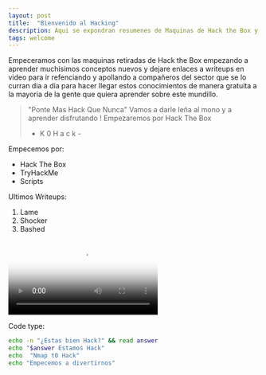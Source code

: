 ```yaml
---
layout: post
title:  "Bienvenido al Hacking"
description: Aqui se expondran resumenes de Maquinas de Hack the Box y TryHackme
tags: welcome
---
```

Empeceramos con las maquinas retiradas de Hack the Box empezando a aprender muchisimos conceptos nuevos y dejare enlaces a writeups en video para ir refenciando y apollando a compañeros del sector que se lo curran dia a dia para hacer llegar estos conocimientos de manera gratuita a la mayoria de la gente que quiera aprender sobre este mundillo. 

> "Ponte Mas Hack Que Nunca"
> Vamos a darle leña al mono y a aprender disfrutando !
> Empezaremos por Hack The Box  
>   - K 0 H a c k -

Empecemos por:

 * Hack The Box
 * TryHackMe
 * Scripts

 Ultimos Writeups:

 1. Lame
 2. Shocker
 3. Bashed

<video preload="auto" poster="https://pbs.twimg.com/tweet_video_thumb/D5aj3tfW0AIiSxo.jpg" src="https://video.twimg.com/tweet_video/D5aj3tfW0AIiSxo.mp4" type="video/mp4" autoplay controls></video>

Code type:

```bash
echo -n "¿Estas bien Hack?" && read answer
echo "$answer Estamos Hack"
echo  "Nmap t0 Hack"
echo "Empecemos a divertirnos" 
```
